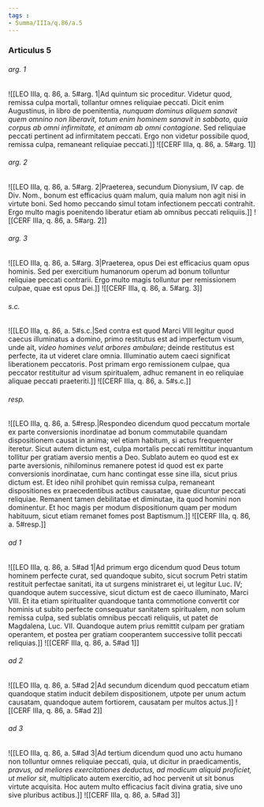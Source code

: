 ```yaml
---
tags : 
- Summa/IIIa/q.86/a.5
---
```


### Articulus 5

###### arg. 1
![[LEO IIIa, q. 86, a. 5#arg. 1|Ad quintum sic proceditur. Videtur quod, remissa culpa mortali, tollantur omnes reliquiae peccati. Dicit enim Augustinus, in libro de poenitentia, *nunquam dominus aliquem sanavit quem omnino non liberavit, totum enim hominem sanavit in sabbato, quia corpus ab omni infirmitate, et animam ab omni contagione*. Sed reliquiae peccati pertinent ad infirmitatem peccati. Ergo non videtur possibile quod, remissa culpa, remaneant reliquiae peccati.]]
![[CERF IIIa, q. 86, a. 5#arg. 1]]

###### arg. 2
![[LEO IIIa, q. 86, a. 5#arg. 2|Praeterea, secundum Dionysium, IV cap. de Div. Nom., bonum est efficacius quam malum, quia malum non agit nisi in virtute boni. Sed homo peccando simul totam infectionem peccati contrahit. Ergo multo magis poenitendo liberatur etiam ab omnibus peccati reliquiis.]]
![[CERF IIIa, q. 86, a. 5#arg. 2]]

###### arg. 3
![[LEO IIIa, q. 86, a. 5#arg. 3|Praeterea, opus Dei est efficacius quam opus hominis. Sed per exercitium humanorum operum ad bonum tolluntur reliquiae peccati contrarii. Ergo multo magis tolluntur per remissionem culpae, quae est opus Dei.]]
![[CERF IIIa, q. 86, a. 5#arg. 3]]

###### s.c.
![[LEO IIIa, q. 86, a. 5#s.c.|Sed contra est quod Marci VIII legitur quod caecus illuminatus a domino, primo restitutus est ad imperfectum visum, unde ait, *video homines velut arbores ambulare*; deinde restitutus est perfecte, ita ut videret clare omnia. Illuminatio autem caeci significat liberationem peccatoris. Post primam ergo remissionem culpae, qua peccator restituitur ad visum spiritualem, adhuc remanent in eo reliquiae aliquae peccati praeteriti.]]
![[CERF IIIa, q. 86, a. 5#s.c.]]

###### resp.
![[LEO IIIa, q. 86, a. 5#resp.|Respondeo dicendum quod peccatum mortale ex parte conversionis inordinatae ad bonum commutabile quandam dispositionem causat in anima; vel etiam habitum, si actus frequenter iteretur. Sicut autem dictum est, culpa mortalis peccati remittitur inquantum tollitur per gratiam aversio mentis a Deo. Sublato autem eo quod est ex parte aversionis, nihilominus remanere potest id quod est ex parte conversionis inordinatae, cum hanc contingat esse sine illa, sicut prius dictum est. Et ideo nihil prohibet quin remissa culpa, remaneant dispositiones ex praecedentibus actibus causatae, quae dicuntur peccati reliquiae. Remanent tamen debilitatae et diminutae, ita quod homini non dominentur. Et hoc magis per modum dispositionum quam per modum habituum, sicut etiam remanet fomes post Baptismum.]]
![[CERF IIIa, q. 86, a. 5#resp.]]

###### ad 1
![[LEO IIIa, q. 86, a. 5#ad 1|Ad primum ergo dicendum quod Deus totum hominem perfecte curat, sed quandoque subito, sicut socrum Petri statim restituit perfectae sanitati, ita ut surgens ministraret ei, ut legitur Luc. IV; quandoque autem successive, sicut dictum est de caeco illuminato, Marci VIII. Et ita etiam spiritualiter quandoque tanta commotione convertit cor hominis ut subito perfecte consequatur sanitatem spiritualem, non solum remissa culpa, sed sublatis omnibus peccati reliquiis, ut patet de Magdalena, Luc. VII. Quandoque autem prius remittit culpam per gratiam operantem, et postea per gratiam cooperantem successive tollit peccati reliquias.]]
![[CERF IIIa, q. 86, a. 5#ad 1]]

###### ad 2
![[LEO IIIa, q. 86, a. 5#ad 2|Ad secundum dicendum quod peccatum etiam quandoque statim inducit debilem dispositionem, utpote per unum actum causatam, quandoque autem fortiorem, causatam per multos actus.]]
![[CERF IIIa, q. 86, a. 5#ad 2]]

###### ad 3
![[LEO IIIa, q. 86, a. 5#ad 3|Ad tertium dicendum quod uno actu humano non tolluntur omnes reliquiae peccati, quia, ut dicitur in praedicamentis, *pravus, ad meliores exercitationes deductus, ad modicum aliquid proficiet, ut melior sit*, multiplicato autem exercitio, ad hoc pervenit ut sit bonus virtute acquisita. Hoc autem multo efficacius facit divina gratia, sive uno sive pluribus actibus.]]
![[CERF IIIa, q. 86, a. 5#ad 3]]

